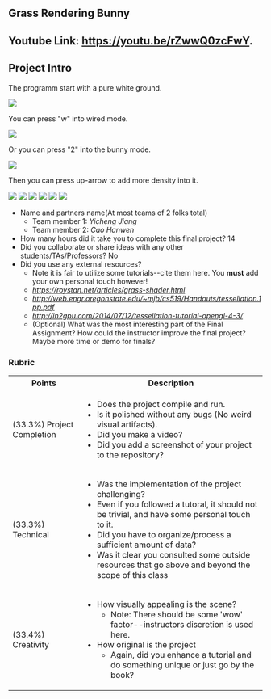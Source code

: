 ## Grass Rendering Bunny

## Youtube Link: <https://youtu.be/rZwwQ0zcFwY>.

## Project Intro

The programm start with a pure white ground.

<img src="./part1/media/glass_init.jpg">

You can press "w" into wired mode.

<img src="./part1/media/glass_wired.jpg">

Or you can press "2" into the bunny mode.

<img src="./part1/media/bunny_init.jpg">

Then you can press up-arrow to add more density into it.

<img src="./part1/media/bunny_wired.jpg">

<img src="./part1/media/glass_wired_max.jpg">

<img src="./part1/media/bunny_glass.jpg">

<img src="./part1/media/bunny_glass_more.jpg">

<img src="./part1/media/glass.jpg">

<img src="./part1/media/glass_max.jpg">

* Name and partners name(At most teams of 2 folks total)
  * Team member 1: *Yicheng Jiang*
  * Team member 2: *Cao Hanwen*
* How many hours did it take you to complete this final project? 14
* Did you collaborate or share ideas with any other students/TAs/Professors? No
* Did you use any external resources? 
  * Note it is fair to utilize some tutorials--cite them here. You **must** add your own personal touch however!
  * *<https://roystan.net/articles/grass-shader.html>*
  * *<http://web.engr.oregonstate.edu/~mjb/cs519/Handouts/tessellation.1pp.pdf>*
  * *<http://in2gpu.com/2014/07/12/tessellation-tutorial-opengl-4-3/>*
  * (Optional) What was the most interesting part of the Final Assignment? How could the instructor improve the final project? Maybe more time or demo for finals?

### Rubric

<table>
  <tbody>
    <tr>
      <th>Points</th>
      <th align="center">Description</th>
    </tr>
    <tr>
      <td>(33.3%) Project Completion</td>
     <td align="left"><ul><li>Does the project compile and run.</li><li>Is it polished without any bugs (No weird visual artifacts).</li><li>Did you make a video?</li><li>Did you add a screenshot of your project to the repository?</li></ul></td>
    </tr>
    <tr>
      <td>(33.3%) Technical</td>
      <td align="left"><ul><li>Was the implementation of the project challenging?</li><li>Even if you followed a tutoral, it should not be trivial, and have some personal touch to it.</li><li>Did you have to organize/process a sufficient amount of data?</li><li>Was it clear you consulted some outside resources that go above and beyond the scope of this class</li></ul></td>
    </tr>
    <tr>
      <td>(33.4%) Creativity</td>
      <td align="left"><ul><li>How visually appealing is the scene?<ul><li>Note: There should be some 'wow' factor--instructors discretion is used here.</li></ul></li><li>How original is the project<ul><li>Again, did you enhance a tutorial and do something unique or just go by the book?</li></ul></li></ul></td>
    </tr>
  </tbody>
</table>
